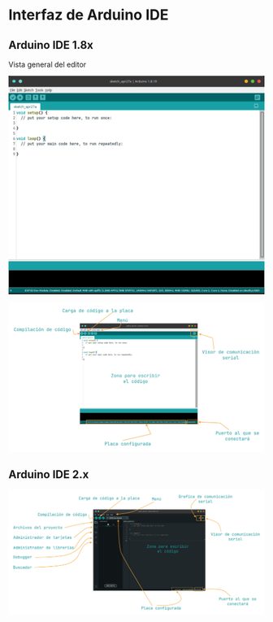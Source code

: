 # Interfaz de Arduino IDE

## Arduino IDE 1.8x

Vista general del editor

![1.8](./assets/editor_general_1_8x.png)

![1.8](./assets/editor_general_1_8.png)

## Arduino IDE 2.x


![ide 2](./assets/editor_2.png)